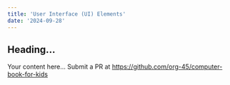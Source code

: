 ```yaml
---
title: 'User Interface (UI) Elements'
date: '2024-09-28'
---
```


## Heading...
Your content here...
Submit a PR at https://github.com/org-45/computer-book-for-kids
